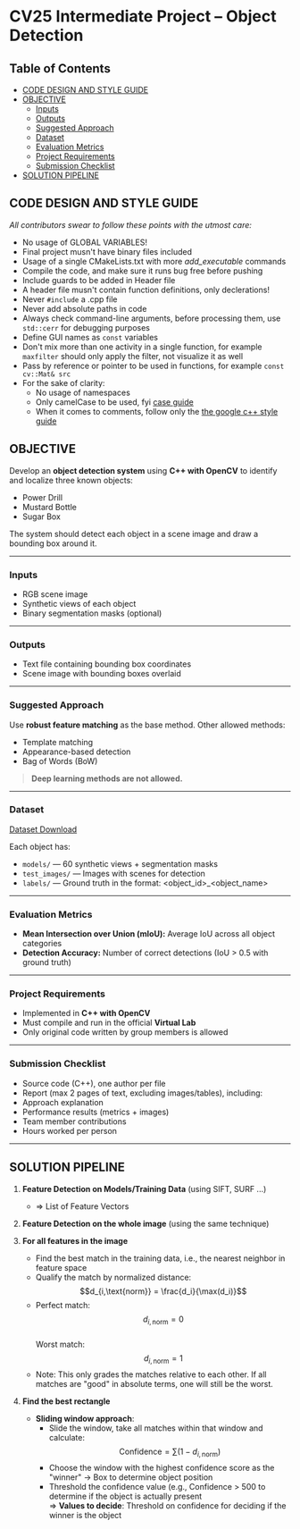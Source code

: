 # CV25 Intermediate Project – Object Detection

## Table of Contents
- [CODE DESIGN AND STYLE GUIDE](#code-design-and-style-guide)
- [OBJECTIVE](#objective)
  - [Inputs](#inputs)
  - [Outputs](#outputs)
  - [Suggested Approach](#suggested-approach)
  - [Dataset](#dataset)
  - [Evaluation Metrics](#evaluation-metrics)
  - [Project Requirements](#project-requirements)
  - [Submission Checklist](#submission-checklist)
- [SOLUTION PIPELINE](#solution-pipeline)

## **CODE DESIGN AND STYLE GUIDE**
*All contributors swear to follow these points with the utmost care:* 
- No usage of GLOBAL VARIABLES!
- Final project musn't have binary files included
- Usage of a single CMakeLists.txt with more *add_executable* commands
- Compile the code, and make sure it runs bug free before pushing
- Include guards to be added in Header file
- A header file musn't contain function definitions, only declerations!
- Never `#include` a .cpp file
- Never add absolute paths in code
- Always check command-line arguments, before processing them, use `std::cerr` for debugging purposes
- Define GUI names as `const` variables
- Don't mix more than one activity in a single function, for example `maxfilter` should only apply the filter, not visualize it as well
- Pass by reference or pointer to be used in functions, for example `const cv::Mat& src`
- For the sake of clarity:
  - No usage of namespaces
  - Only camelCase to be used, fyi [case guide](https://medium.com/nerd-for-tech/programming-case-types-explained-143cad3681e3)
  - When it comes to comments, follow only the [the google c++ style guide](https://google.github.io/styleguide/cppguide.html#Comment_Style) 

##  **OBJECTIVE**
Develop an **object detection system** using **C++ with OpenCV** to identify and localize three known objects:
- Power Drill
- Mustard Bottle
- Sugar Box

The system should detect each object in a scene image and draw a bounding box around it.

---

### Inputs
- RGB scene image
- Synthetic views of each object
- Binary segmentation masks (optional)

---

###  Outputs
- Text file containing bounding box coordinates
- Scene image with bounding boxes overlaid

---

###  Suggested Approach
Use **robust feature matching** as the base method. Other allowed methods:
- Template matching
- Appearance-based detection
- Bag of Words (BoW)

>  **Deep learning methods are not allowed.**

---

### Dataset
[Dataset Download](https://drive.google.com/drive/folders/1heXAbX4WKXf3-z2sl68Qg-cvbcVwosxO?usp=sharing)

Each object has:
- `models/` — 60 synthetic views + segmentation masks
- `test_images/` — Images with scenes for detection
- `labels/` — Ground truth in the format:  <object_id>_<object_name> <xmin> <ymin> <xmax> <ymax>

---

### Evaluation Metrics
- **Mean Intersection over Union (mIoU):**
Average IoU across all object categories
- **Detection Accuracy:**
Number of correct detections (IoU > 0.5 with ground truth)

---

### Project Requirements
- Implemented in **C++ with OpenCV**
- Must compile and run in the official **Virtual Lab**
- Only original code written by group members is allowed

---

### Submission Checklist
- Source code (C++), one author per file
- Report (max 2 pages of text, excluding images/tables), including:
- Approach explanation
- Performance results (metrics + images)
- Team member contributions
- Hours worked per person

---

## **SOLUTION PIPELINE**

1. **Feature Detection on Models/Training Data** (using SIFT, SURF ...)
   - ⇒ List of Feature Vectors

2. **Feature Detection on the whole image** (using the same technique)

3. **For all features in the image**
   - Find the best match in the training data, i.e., the nearest neighbor in feature space
   - Qualify the match by normalized distance:  
     $$d_{i,\text{norm}} = \frac{d_i}{\max(d_i)}$$
   - Perfect match:  
     $$d_{i,\text{norm}} = 0$$  
     Worst match:  
     $$d_{i,\text{norm}} = 1$$
   - Note: This only grades the matches relative to each other. If all matches are "good" in absolute terms, one will still be the worst.

4. **Find the best rectangle**
   - **Sliding window approach**:
     - Slide the window, take all matches within that window and calculate:
       $$\text{Confidence} = \sum (1 - d_{i,\text{norm}})$$
     - Choose the window with the highest confidence score as the "winner" → Box to determine object position
     - Threshold the confidence value (e.g., Confidence > 500 to determine if the object is actually present  
       ⇒ **Values to decide**: Threshold on confidence for deciding if the winner is the object





